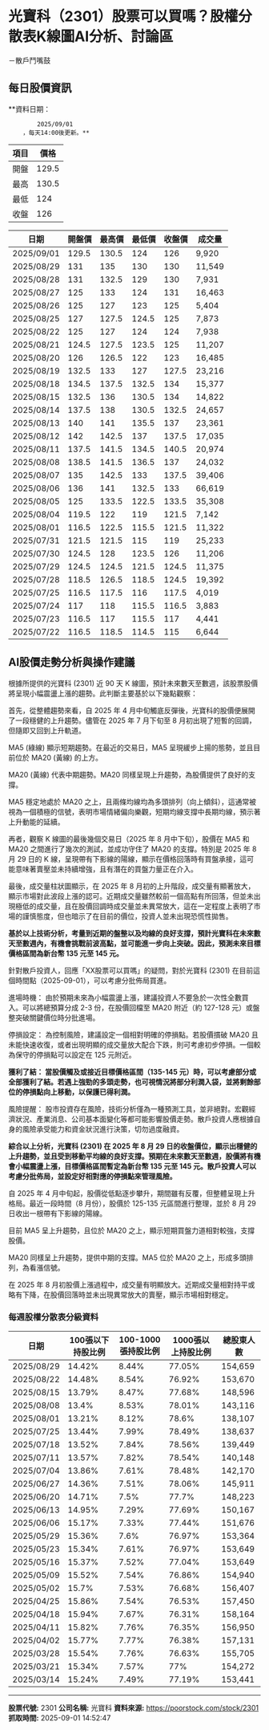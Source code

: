 # 光寶科（2301）股票可以買嗎？股權分散表K線圖AI分析、討論區
－散戶鬥嘴鼓

## 每日股價資訊

**資料日期：
        
            2025/09/01
        ，每天14:00後更新。**

| 項目 | 價格 |
|------|------|
| 開盤 | 129.5 |
| 最高 | 130.5 |
| 最低 | 124 |
| 收盤 | 126 |

| 日期 | 開盤價 | 最高價 | 最低價 | 收盤價 | 成交量 |
|------|--------|--------|--------|--------|--------|
| 2025/09/01 | 129.5 | 130.5 | 124 | 126 | 9,920 |
| 2025/08/29 | 131 | 135 | 130 | 130 | 11,549 |
| 2025/08/28 | 131 | 132.5 | 129 | 130 | 7,931 |
| 2025/08/27 | 125 | 133 | 124 | 131 | 16,463 |
| 2025/08/26 | 125 | 127 | 123 | 125 | 5,404 |
| 2025/08/25 | 127 | 127.5 | 124.5 | 125 | 7,873 |
| 2025/08/22 | 125 | 127 | 124 | 124 | 7,938 |
| 2025/08/21 | 124.5 | 127.5 | 123.5 | 125 | 11,207 |
| 2025/08/20 | 126 | 126.5 | 122 | 123 | 16,485 |
| 2025/08/19 | 132.5 | 133 | 127 | 127.5 | 23,216 |
| 2025/08/18 | 134.5 | 137.5 | 132.5 | 134 | 15,377 |
| 2025/08/15 | 132.5 | 136 | 130.5 | 134 | 14,822 |
| 2025/08/14 | 137.5 | 138 | 130.5 | 132.5 | 24,657 |
| 2025/08/13 | 140 | 141 | 135.5 | 137 | 23,361 |
| 2025/08/12 | 142 | 142.5 | 137 | 137.5 | 17,035 |
| 2025/08/11 | 137.5 | 141.5 | 134.5 | 140.5 | 20,974 |
| 2025/08/08 | 138.5 | 141.5 | 136.5 | 137 | 24,032 |
| 2025/08/07 | 135 | 142.5 | 133 | 137.5 | 39,406 |
| 2025/08/06 | 136 | 141 | 132.5 | 133 | 66,619 |
| 2025/08/05 | 125 | 133.5 | 122.5 | 133.5 | 35,308 |
| 2025/08/04 | 119.5 | 122 | 119 | 121.5 | 7,142 |
| 2025/08/01 | 116.5 | 122.5 | 115.5 | 121.5 | 11,322 |
| 2025/07/31 | 121.5 | 121.5 | 115 | 119 | 25,233 |
| 2025/07/30 | 124.5 | 128 | 123.5 | 126 | 11,206 |
| 2025/07/29 | 124.5 | 124.5 | 121.5 | 124.5 | 11,375 |
| 2025/07/28 | 118.5 | 126.5 | 118.5 | 124.5 | 19,392 |
| 2025/07/25 | 116.5 | 117.5 | 116 | 117.5 | 4,019 |
| 2025/07/24 | 117 | 118 | 115.5 | 116.5 | 3,883 |
| 2025/07/23 | 116.5 | 117 | 115.5 | 117 | 4,441 |
| 2025/07/22 | 116.5 | 118.5 | 114.5 | 115 | 6,644 |

## AI股價走勢分析與操作建議

根據所提供的光寶科 (2301) 近 90 天 K 線圖，預計未來數天至數週，該股票股價將呈現小幅震盪上漲的趨勢。此判斷主要基於以下幾點觀察：

首先，從整體趨勢來看，自 2025 年 4 月中旬觸底反彈後，光寶科的股價便展開了一段穩健的上升趨勢。儘管在 2025 年 7 月下旬至 8 月初出現了短暫的回調，但隨即又回到上升軌道。

MA5 (綠線) 顯示短期趨勢。在最近的交易日，MA5 呈現緩步上揚的態勢，並且目前位於 MA20 (黃線) 的上方。

MA20 (黃線) 代表中期趨勢。MA20 同樣呈現上升趨勢，為股價提供了良好的支撐。

MA5 穩定地處於 MA20 之上，且兩條均線均為多頭排列（向上傾斜），這通常被視為一個積極的信號，表明市場情緒偏向樂觀，短期均線支撐中長期均線，預示著上升動能的延續。

再者，觀察 K 線圖的最後幾個交易日（2025 年 8 月中下旬），股價在 MA5 和 MA20 之間進行了幾次的測試，並成功守住了 MA20 的支撐。特別是 2025 年 8 月 29 日的 K 線，呈現帶有下影線的陽線，顯示在價格回落時有買盤承接，這可能意味著賣壓並未持續增強，且有潛在的買盤力量正在介入。

最後，成交量柱狀圖顯示，在 2025 年 8 月初的上升階段，成交量有顯著放大，顯示市場對此波段上漲的認可。近期成交量雖然較前一個高點有所回落，但並未出現極低的成交量，且在股價回調時成交量並未異常放大，這在一定程度上表明了市場的謹慎態度，但也暗示了在目前的價位，投資人並未出現恐慌性拋售。

**基於以上技術分析，考量到近期的盤整以及均線的良好支撐，預計光寶科在未來數天至數週內，有機會挑戰前波高點，並可能進一步向上突破。因此，預測未來目標價格區間為新台幣 135 元至 145 元。**

針對散戶投資人，回應「XX股票可以買嗎」的疑問，對於光寶科 (2301) 在目前這個時間點（2025-09-01），可以考慮分批佈局買進。

進場時機： 由於預期未來為小幅震盪上漲，建議投資人不要急於一次性全數買入。可以將總預算分成 2-3 份，在股價回檔至 MA20 附近（約 127-128 元）或盤整突破關鍵價位時分批進場。

停損設定： 為控制風險，建議設定一個相對明確的停損點。若股價摜破 MA20 且未能快速收復，或者出現明顯的成交量放大配合下跌，則可考慮初步停損。一個較為保守的停損點可以設定在 125 元附近。

**獲利了結： 當股價觸及或接近目標價格區間（135-145 元）時，可以考慮部分或全部獲利了結。若遇上強勁的多頭走勢，也可視情況將部分利潤入袋，並將剩餘部位的停損點向上移動，以保護已得利潤。**

風險提醒： 股市投資存在風險，技術分析僅為一種預測工具，並非絕對。宏觀經濟狀況、產業消息、公司基本面變化等都可能影響股價走勢。散戶投資人應根據自身的風險承受能力和資金狀況進行決策，切勿過度融資。

**綜合以上分析，光寶科 (2301) 在 2025 年 8 月 29 日的收盤價位，顯示出穩健的上升趨勢，並且受到移動平均線的良好支撐。預期在未來數天至數週，股價將有機會小幅震盪上漲，目標價格區間暫定為新台幣 135 元至 145 元。散戶投資人可以考慮分批佈局，並設定好相對應的停損點來管理風險。**

自 2025 年 4 月中旬起，股價從低點逐步攀升，期間雖有反覆，但整體呈現上升格局。最近一段時間（8 月份），股價於 125-135 元區間進行整理，並於 8 月 29 日收出一根帶有下影線的陽線。

目前 MA5 呈上升趨勢，且位於 MA20 之上，顯示短期買盤力道相對較強，支撐股價。

MA20 同樣呈上升趨勢，提供中期的支撐。MA5 位於 MA20 之上，形成多頭排列，為看漲信號。

在 2025 年 8 月初股價上漲過程中，成交量有明顯放大。近期成交量相對持平或略有下降，在股價回落時並未出現異常放大的賣壓，顯示市場相對穩定。

### 每週股權分散表分級資料

| 日期 | 100張以下持股比例 | 100-1000張持股比例 | 1000張以上持股比例 | 總股東人數 |
|------|-------------------|--------------------|--------------------|----------|
| 2025/08/29 | 14.42% | 8.44% | 77.05% | 154,659 |
| 2025/08/22 | 14.48% | 8.54% | 76.92% | 153,670 |
| 2025/08/15 | 13.79% | 8.47% | 77.68% | 148,596 |
| 2025/08/08 | 13.4% | 8.53% | 78.01% | 143,116 |
| 2025/08/01 | 13.21% | 8.12% | 78.6% | 138,107 |
| 2025/07/25 | 13.44% | 7.99% | 78.49% | 138,637 |
| 2025/07/18 | 13.52% | 7.84% | 78.56% | 139,449 |
| 2025/07/11 | 13.57% | 7.82% | 78.54% | 140,148 |
| 2025/07/04 | 13.86% | 7.61% | 78.48% | 142,170 |
| 2025/06/27 | 14.36% | 7.51% | 78.06% | 145,911 |
| 2025/06/20 | 14.71% | 7.5% | 77.7% | 148,223 |
| 2025/06/13 | 14.95% | 7.29% | 77.69% | 150,167 |
| 2025/06/06 | 15.17% | 7.33% | 77.44% | 151,676 |
| 2025/05/29 | 15.36% | 7.6% | 76.97% | 153,364 |
| 2025/05/23 | 15.34% | 7.61% | 76.97% | 153,649 |
| 2025/05/16 | 15.37% | 7.52% | 77.04% | 153,649 |
| 2025/05/09 | 15.52% | 7.54% | 76.86% | 154,940 |
| 2025/05/02 | 15.7% | 7.53% | 76.68% | 156,407 |
| 2025/04/25 | 15.86% | 7.54% | 76.53% | 157,450 |
| 2025/04/18 | 15.94% | 7.67% | 76.31% | 158,164 |
| 2025/04/11 | 15.82% | 7.76% | 76.35% | 156,950 |
| 2025/04/02 | 15.77% | 7.77% | 76.38% | 157,131 |
| 2025/03/28 | 15.54% | 7.76% | 76.63% | 155,705 |
| 2025/03/21 | 15.34% | 7.57% | 77% | 154,272 |
| 2025/03/14 | 15.24% | 7.49% | 77.19% | 153,441 |

---

**股票代號:** 2301
**公司名稱:** 光寶科
**資料來源:** https://poorstock.com/stock/2301
**抓取時間:** 2025-09-01 14:52:47